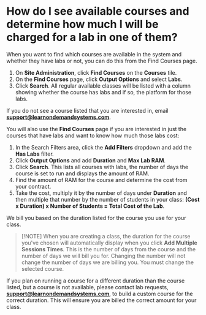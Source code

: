 # How do I see available courses and determine how much I will be charged for a lab in one of them?

When you want to find which courses are available in the system and whether they have labs or not, you can do this from the Find Courses page. 

1. On **Site Administration**, click **Find Courses** on the **Courses** tile. 
1. On the **Find Courses** page, click **Output Options** and select **Labs**. 
1. Click **Search**. All regular available classes will be listed with a column showing whether the course has labs and if so, the platform for those labs. 

If you do not see a course listed that you are interested in, email **support@learnondemandsystems.com**. 

You will also use the **Find Courses** page if you are interested in just the courses that have labs and want to know how much those labs cost:

1. In the Search Filters area, click the **Add Filters** dropdown and add the **Has Labs** filter. 
1. Click **Output Options** and add **Duration** and **Max Lab RAM**. 
1. Click **Search**. This lists all courses with labs, the number of days the course is set to run and displays the amount of RAM. 
1. Find the amount of RAM for the course and determine the cost from your contract. 
1. Take the cost, multiply it by the number of days under **Duration** and then multiple that number by the number of students in your class: **(Cost x Duration) x Number of Students = Total Cost of the Lab**.

We bill you based on the duration listed for the course you use for your class.

>[!NOTE] When you are creating a class, the duration for the course you've chosen will automatically display when you click **Add Multiple Sessions Times**. This is the number of days from the course and the number of days we will bill you for. Changing the number will not change the number of days we are billing you. You must change the selected course. 

If you plan on running a course for a different duration than the course listed, but a course is not available, please contact lab requests, **support@learnondemandsystems.com**, to build a custom course for the correct duration. This will ensure you are billed the correct amount for your class.

